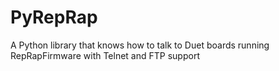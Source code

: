 # PyRepRap
A Python library that knows how to talk to Duet boards running RepRapFirmware with Telnet and FTP support
